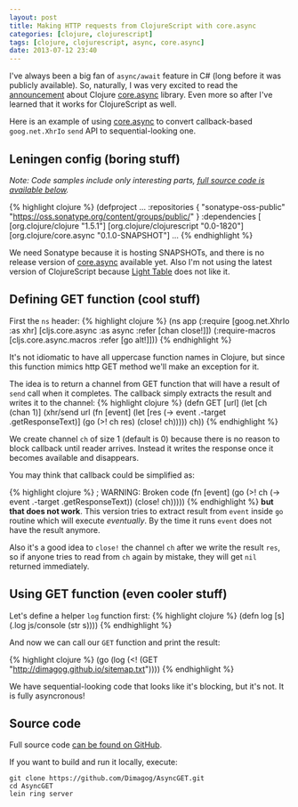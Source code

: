 ```yaml
---
layout: post
title: Making HTTP requests from ClojureScript with core.async
categories: [clojure, clojurescript]
tags: [clojure, clojurescript, async, core.async]
date: 2013-07-12 23:40
---
```

I've always been a big fan of `async/await` feature in C# (long before it was publicly available).
So, naturally, I was very excited to read the [announcement] about Clojure [core.async][] library. 
Even more so after I've learned that it works for ClojureScript as well.

Here is an example of using [core.async][] to convert callback-based `goog.net.XhrIo` `send` API to
sequential-looking one.

[core.async]: https://github.com/clojure/core.async
[announcement]: http://clojure.com/blog/2013/06/28/clojure-core-async-channels.html

## Leningen config (boring stuff)

*Note: Code samples include only interesting parts, [full source code is available below](#src).*

{% highlight clojure %}
(defproject ...
  :repositories {
    "sonatype-oss-public" "https://oss.sonatype.org/content/groups/public/"
  }
  :dependencies [
    [org.clojure/clojure "1.5.1"]
    [org.clojure/clojurescript "0.0-1820"] 
    [org.clojure/core.async "0.1.0-SNAPSHOT"]
  ...
{% endhighlight %}

We need Sonatype because it is hosting SNAPSHOTs, and there is no release version of [core.async][] available yet.
Also I'm not using the latest version of ClojureScript because [Light Table](http://www.lighttable.com/) does not like it.

## Defining GET function (cool stuff)
First the `ns` header:
{% highlight clojure %}
(ns app
  (:require
    [goog.net.XhrIo :as xhr]
    [cljs.core.async :as async :refer [chan close!]])
  (:require-macros
    [cljs.core.async.macros :refer [go alt!]]))
{% endhighlight %}

It's not idiomatic to have all uppercase function names in Clojure, but since this function mimics
http GET method we'll make an exception for it.

The idea is to return a channel from GET function that will have a result of `send` call
when it completes. The callback simply extracts the result and writes it to the channel:
{% highlight clojure %}
(defn GET [url]
  (let [ch (chan 1)]
    (xhr/send url
              (fn [event]
                (let [res (-> event .-target .getResponseText)]
                  (go (>! ch res)
                      (close! ch)))))
    ch))
{% endhighlight %}

We create channel `ch` of size 1 (default is 0) because there is no reason to block callback until reader arrives.
Instead it writes the response once it becomes available and disappears.

You may think that callback could be simplified as:

{% highlight clojure %}
; WARNING: Broken code
              (fn [event]
                (go (>! ch (-> event .-target .getResponseText))
                    (close! ch)))))
{% endhighlight %}
**but that does not work**. This version tries to extract result from `event` inside `go`
routine which will execute *eventually*. By the time it runs `event` does not have the result anymore.

Also it's a good idea to `close!` the channel `ch` after we write the result `res`, so if anyone tries
to read from `ch` again by mistake, they will get `nil` returned immediately.

## Using GET function (even cooler stuff)
Let's define a helper `log` function first:
{% highlight clojure %}
(defn log [s]
  (.log js/console (str s))))
{% endhighlight %}

And now we can call our `GET` function and print the result:

{% highlight clojure %}
(go
  (log (<! (GET "http://dimagog.github.io/sitemap.txt"))))
{% endhighlight %}

We have sequential-looking code that looks like it's blocking, but it's not. It is fully asyncronous!

## <a name="src"> </a> Source code
Full source code [can be found on GitHub][github].

If you want to build and run it locally, execute:

    git clone https://github.com/Dimagog/AsyncGET.git
    cd AsyncGET
    lein ring server

[github]: https://github.com/Dimagog/AsyncGET
